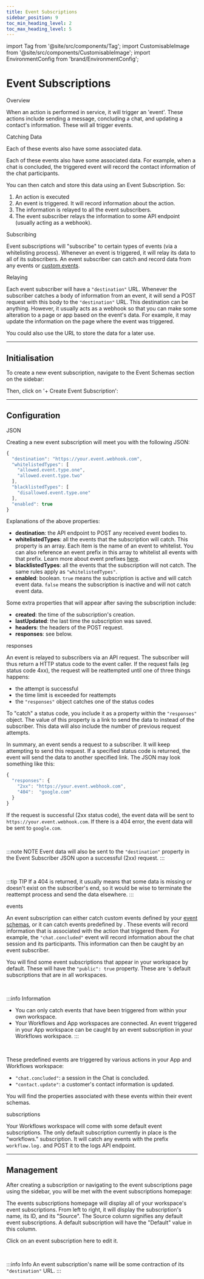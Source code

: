 ```yaml
---
title: Event Subscriptions
sidebar_position: 9
toc_min_heading_level: 2
toc_max_heading_level: 5
---
```


import Tag from '@site/src/components/Tag';
import CustomisableImage from '@site/src/components/CustomisableImage';
import EnvironmentConfig from 'brand/EnvironmentConfig';

# Event Subscriptions

<div className="dubheader">Overview</div>

When an action is performed in <EnvironmentConfig type="indefiniteArticle"/> <EnvironmentConfig type="name"/> service, it will trigger an 'event'. These actions include sending a message, concluding a chat, and updating a contact's information. These will all trigger events. 



<div className="dubheader">Catching Data</div>

Each of these events also have some associated data. 

Each of these events also have some associated data. For example, when a chat is concluded, the triggered event will record the contact information of the chat participants. 

You can then catch and store this data using an Event Subscription. So:
1. An action is executed
2. An event is triggered. It will record information about the action.
3. The information is relayed to all the event subscribers.
4. The event subscriber relays the information to some API endpoint (usually acting as a webhook).



<div className="dubheader">Subscribing</div>

Event subscriptions will "subscribe" to certain types of events (via a whitelisting process). Whenever an event is triggered, it will relay its data to all of its subscribers. An event subscriber can catch and record data from any <EnvironmentConfig type="name"/> events or [custom events](./event-schemas). 



<div className="dubheader">Relaying</div>

Each event subscriber will have a `"destination"` URL. Whenever the subscriber catches a body of information from an event, it will send a POST request with this body to the `"destination"` URL. This destination can be anything. However, it usually acts as a webhook so that you can make some alteration to a page or app based on the event's data. For example, it may update the information on the page where the event was triggered.

You could also use the URL to store the data for a later use.

[comment]: <> (check that these use cases are accurate.)

---

## Initialisation

To create a new event subscription, navigate to the Event Schemas section on the sidebar:

<CustomisableImage src="/img/subscriber-nav.png" alt="Event Subscriptions Sidebar Nav" width="400"/>

Then, click on '+ Create Event Subscription':

<CustomisableImage src="/img/new-subscription.png" alt="New Subscription" width="600"/>


---

## Configuration

<div className="dubheader">JSON</div>

Creating a new event subscription will meet you with the following JSON:

```jsx title="Event Subscription JSON"
{
  "destination": "https://your.event.webhook.com",
  "whitelistedTypes": [
    "allowed.event.type.one",
    "allowed.event.type.two"
  ],
  "blacklistedTypes": [
    "disallowed.event.type.one"
  ],
  "enabled": true
}
```



Explanations of the above properties:
- **destination**: the API endpoint to POST any received event bodies to.
- **whitelistedTypes**: all the events that the subscription will catch. This property is an array. Each item is the name of an event to whitelist. You can also reference an event prefix in this array to whitelist all events with that prefix. Learn more about event prefixes [here](./event-schemas#naming-an-event).
- **blacklistedTypes**: all the events that the subscription will not catch. The same rules apply as `"whitelistedTypes"`.
- **enabled**: boolean. `true` means the subscription is active and will catch event data. `false` means the subscription is inactive and will not catch event data.

Some extra properties that will appear after saving the subscription include:
- **created**: the time of the subscription's creation.
- **lastUpdated**: the last time the subscription was saved.
- **headers**: the headers of the POST request.
- **responses**: see below.

<div className = "dubheader">responses</div>

An event is relayed to subscribers via an API request. The subscriber will thus return a HTTP status code to the event caller. If the request fails (eg status code 4xx), the request will be reattempted until one of three things happens:
  - the attempt is successful
  - the time limit is exceeded for reattempts
  - the `"responses"` object catches one of the status codes

To "catch" a status code, you include it as a property within the `"responses"` object. The value of this property is a link to send the data to instead of the subscriber. This data will also include the number of previous request attempts. 

In summary, an event sends a request to a subscriber. It will keep attempting to send this request. If a specified status code is returned, the event will send the data to another specified link. The JSON may look something like this:

```jsx title="responses"
{
  "responses": {
    "2xx": "https://your.event.webhook.com",
    "404":  "google.com"
  }
}
```

If the request is successful (2xx status code), the event data will be sent to `https://your.event.webhook.com`. If there is a 404 error, the event data will be sent to `google.com`. 

<br/>

:::note NOTE
Event data will also be sent to the `"destination"` property in the Event Subscriber JSON upon a successful (2xx) request.
:::

<br/>

:::tip TIP
If a 404 is returned, it usually means that some data is missing or doesn't exist on the subscriber's end, so it would be wise to terminate the reattempt process and send the data elsewhere.
:::










<div className="dubheader"><EnvironmentConfig type="name"/> events</div>

An event subscription can either catch custom events defined by your [event schemas](./event-schemas), or it can catch events predefined by <EnvironmentConfig type="name"/>. These <EnvironmentConfig type="name"/> events will record information that is associated with the action that triggered them. For example, the `"chat.concluded"` event will record information about the chat session and its participants. This information can then be caught by an event subscriber.

You will find some event subscriptions that appear in your workspace by default. These will have the `"public": true` property. These are <EnvironmentConfig type="name"/>'s default subscriptions that are in all workspaces. 

<br/>

:::info Information
- You can only catch <EnvironmentConfig type="name"/> events that have been triggered from within your own workspace. 
- Your Workflows and <EnvironmentConfig type="name"/> App workspaces are connected. An event triggered in your <EnvironmentConfig type="name"/> App workspace can be caught by an event subscription in your Workflows workspace.
:::

<br/>

These predefined events are triggered by various actions in your <EnvironmentConfig type="name"/> App and Workflows workspace:
- `"chat.concluded"`: a session in the <EnvironmentConfig type="name"/> Chat is concluded.
- `"contact.update"`: a customer's contact information is updated.

You will find the properties associated with these events within their event schemas.




<div className="dubheader"><EnvironmentConfig type="name"/> subscriptions</div>

Your Workflows workspace will come with some default event subscriptions. The only default subscription currently in place is the "workflows.<EnvironmentConfig type="baseUrl"/>" subscription. It will catch any events with the prefix `workflow.log.` and POST it to the <EnvironmentConfig type="name"/> logs API endpoint.

---

## Management

After creating a subscription or navigating to the event subscriptions page using the sidebar, you will be met with the event subscriptions homepage:

<CustomisableImage src="/img/subs-homepage.png" alt="Event Subscriptions Homepage" width="700"/>

The events subscriptions homepage will display all of your workspace's event subscriptions. From left to right, it will display the subscription's name, its ID, and its "Source". The Source column signifies any default event subscriptions. A default subscription will have the "Default" value in this column.


Click on an event subscription here to edit it.

<br/>

:::info Info
An event subscription's name will be some contraction of its `"destination"` URL.
:::

